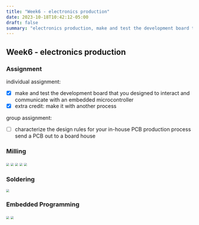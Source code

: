 ```yaml
---
title: "Week6 - electronics production"
date: 2023-10-18T10:42:12-05:00
draft: false
summary: "electronics production, make and test the development board that you designed to interact and communicate with an embedded microcontroller"
---
```


## Week6 - electronics production

### Assignment

individual assignment:</br>

- [x] make and test the development board that you designed to interact and communicate with an embedded microcontroller
- [x] extra credit: make it with another process

group assignment:</br>

- [ ] characterize the design rules for your in-house PCB production process send a PCB out to a board house


### Milling
<img src="../assets/week6/1.jpg" style="zoom:50%;" />
<img src="../assets/week6/2.jpg" style="zoom:50%;" />
<img src="../assets/week6/3.jpg" style="zoom:50%;" />
<img src="../assets/week6/4.jpg" style="zoom:50%;" />
<img src="../assets/week6/5.jpg" style="zoom:50%;" />

### Soldering
<img src="../assets/week6/6.jpg" style="zoom:50%;" />

### Embedded Programming
<img src="../assets/week6/7.jpg" style="zoom:50%;" />
<img src="../assets/week6/8.jpg" style="zoom:50%;" />